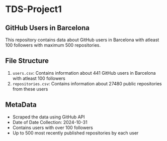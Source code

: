 # TDS-Project1
## GitHub Users in Barcelona

This repository contains data about GitHub users in Barcelona with atleast 100 followers with maximum 500 repositories.

## File Structure

1. `users.csv`: Contains information about 441 GitHub users in Barcelona with atleast 100 followers
2. `repositories.csv`: Contains information about 27480 public repositories from these users

## MetaData

- Scraped the data using GitHub API
- Date of Date Collection: 2024-10-31
- Contains users with over 100 followers
- Up to 500 most recently published repositories by each user
  
